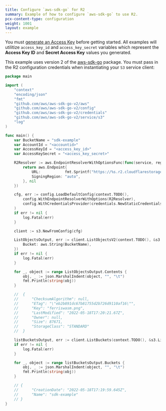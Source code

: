 ```yaml
---
title: Configure `aws-sdk-go` for R2
summary: Example of how to configure `aws-sdk-go` to use R2.
pcx-content-type: configuration
weight: 1001
layout: example
---
```


You must [generate an Access Key](/r2/platform/s3-compatibility/tokens/) before getting started. All examples will utilitize `access_key_id` and `access_key_secret` variables which represent the **Access Key ID** and **Secret Access Key** values you generated.

This example uses version 2 of the [aws-sdk-go](https://github.com/aws/aws-sdk-go-v2) package. You must pass in the R2 configuration credentials when instantiating your `S3` service client:

```go
package main

import (
	"context"
	"encoding/json"
	"fmt"
	"github.com/aws/aws-sdk-go-v2/aws"
	"github.com/aws/aws-sdk-go-v2/config"
	"github.com/aws/aws-sdk-go-v2/credentials"
	"github.com/aws/aws-sdk-go-v2/service/s3"
	"log"
)

func main() {
	var BucketName = "sdk-example"
	var AccountId = "<accountid>"
	var AccessKeyId = "<access_key_id>"
	var AccessKeySecret = "<access_key_secret>"

	R2Resolver := aws.EndpointResolverWithOptionsFunc(func(service, region string, options ...interface{}) (aws.Endpoint, error) {
		return aws.Endpoint{
			URL:           fmt.Sprintf("https://%s.r2.cloudflarestorage.com", AccountId),
			SigningRegion: "auto",
		}, nil
	})

	cfg, err := config.LoadDefaultConfig(context.TODO(),
		config.WithEndpointResolverWithOptions(R2Resolver),
		config.WithCredentialsProvider(credentials.NewStaticCredentialsProvider(AccessKeyId, AccessKeySecret, "")),
	)
	if err != nil {
		log.Fatal(err)
	}

	client := s3.NewFromConfig(cfg)

	ListObjectsOutput, err := client.ListObjectsV2(context.TODO(), &s3.ListObjectsV2Input{
		Bucket: aws.String(BucketName),
	})
	if err != nil {
		log.Fatal(err)
	}

	for _, object := range ListObjectsOutput.Contents {
		obj, _ := json.MarshalIndent(object, "", "\t")
		fmt.Println(string(obj))
	}

	//  {
	//  	"ChecksumAlgorithm": null,
	//  	"ETag": "\"eb2b891dc67b81755d2b726d9110af16\"",
	//  	"Key": "ferriswasm.png",
	//  	"LastModified": "2022-05-18T17:20:21.67Z",
	//  	"Owner": null,
	//  	"Size": 87671,
	//  	"StorageClass": "STANDARD"
	//  }

	listBucketsOutput, err := client.ListBuckets(context.TODO(), &s3.ListBucketsInput{})
	if err != nil {
		log.Fatal(err)
	}

	for _, object := range listBucketsOutput.Buckets {
		obj, _ := json.MarshalIndent(object, "", "\t")
		fmt.Println(string(obj))
	}

	// {
	// 		"CreationDate": "2022-05-18T17:19:59.645Z",
	// 		"Name": "sdk-example"
	// }
}
```
